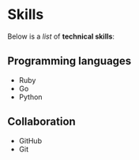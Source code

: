 # Skills

Below is a _list_ of **technical skills**:

## Programming languages
- Ruby
- Go
- Python

## Collaboration
- GitHub
- Git
